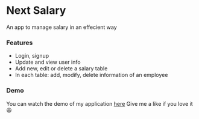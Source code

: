 # Next Salary

An app to manage salary in an effecient way

### Features

- Login, signup
- Update and view user info
- Add new, edit or delete a salary table
- In each table: add, modify, delete information of an employee

### Demo

You can watch the demo of my application [here](https://youtu.be/K_j3KiPziSE)
Give me a like if you love it :satisfied:
